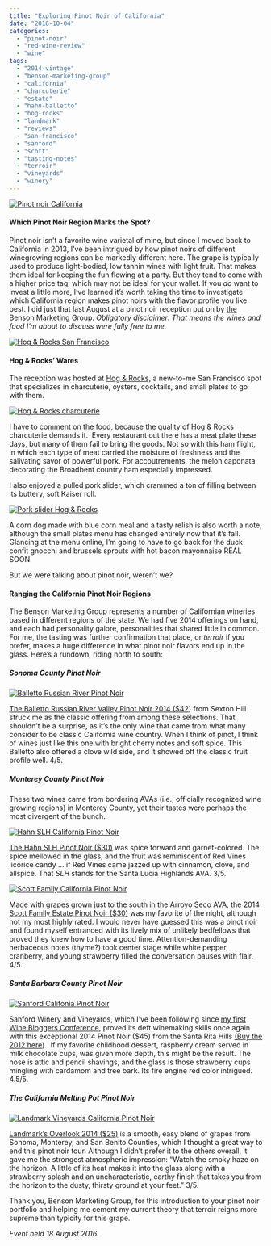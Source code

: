 ```yaml
---
title: "Exploring Pinot Noir of California"
date: "2016-10-04"
categories: 
  - "pinot-noir"
  - "red-wine-review"
  - "wine"
tags: 
  - "2014-vintage"
  - "benson-marketing-group"
  - "california"
  - "charcuterie"
  - "estate"
  - "hahn-balletto"
  - "hog-rocks"
  - "landmark"
  - "reviews"
  - "san-francisco"
  - "sanford"
  - "scott"
  - "tasting-notes"
  - "terroir"
  - "vineyards"
  - "winery"
---
```


[![Pinot noir California](http://s3.amazonaws.com/thegourmez-wpmedia/2016/10/Pinot-Noir-Day-02-333x500.jpg)](http://s3.amazonaws.com/thegourmez-wpmedia/2016/10/Pinot-Noir-Day-02.jpg)

#### Which Pinot Noir Region Marks the Spot?

Pinot noir isn’t a favorite wine varietal of mine, but since I moved back to California in 2013, I’ve been intrigued by how pinot noirs of different winegrowing regions can be markedly different here. The grape is typically used to produce light-bodied, low tannin wines with light fruit. That makes them ideal for keeping the fun flowing at a party. But they tend to come with a higher price tag, which may not be ideal for your wallet. If you _do_ want to invest a little more, I’ve learned it’s worth taking the time to investigate which California region makes pinot noirs with the flavor profile you like best. I did just that last August at a pinot noir reception put on by [the Benson Marketing Group](http://bensonmarketing.com/). _Obligatory disclaimer:_ _That means the wines and food I’m about to discuss were fully free to me._

[![Hog & Rocks San Francisco](http://s3.amazonaws.com/thegourmez-wpmedia/2016/10/Pinot-Noir-Day-01-500x418.jpg)](http://s3.amazonaws.com/thegourmez-wpmedia/2016/10/Pinot-Noir-Day-01.jpg)

#### Hog & Rocks’ Wares

The reception was hosted at [Hog & Rocks,](http://www.hogandrocks.com/) a new-to-me San Francisco spot that specializes in charcuterie, oysters, cocktails, and small plates to go with them.

[![Hog & Rocks charcuterie](http://s3.amazonaws.com/thegourmez-wpmedia/2016/10/Pinot-Noir-Day-03-500x299.jpg)](http://s3.amazonaws.com/thegourmez-wpmedia/2016/10/Pinot-Noir-Day-03.jpg)

I have to comment on the food, because the quality of Hog & Rocks charcuterie demands it.  Every restaurant out there has a meat plate these days, but many of them fail to bring the goods. Not so with this ham flight, in which each type of meat carried the moisture of freshness and the salivating savor of powerful pork. For accoutrements, the melon caponata decorating the Broadbent country ham especially impressed.

I also enjoyed a pulled pork slider, which crammed a ton of filling between its buttery, soft Kaiser roll.

[![Pork slider Hog & Rocks](http://s3.amazonaws.com/thegourmez-wpmedia/2016/10/Pinot-Noir-Day-12-500x333.jpg)](http://s3.amazonaws.com/thegourmez-wpmedia/2016/10/Pinot-Noir-Day-12.jpg)

A corn dog made with blue corn meal and a tasty relish is also worth a note, although the small plates menu has changed entirely now that it’s fall. Glancing at the menu online, I’m going to have to go back for the duck confit gnocchi and brussels sprouts with hot bacon mayonnaise REAL SOON.

But we were talking about pinot noir, weren’t we?

#### Ranging the California Pinot Noir Regions

The Benson Marketing Group represents a number of Californian wineries based in different regions of the state. We had five 2014 offerings on hand, and each had personality galore, personalities that shared little in common. For me, the tasting was further confirmation that place, or _terroir_ if you prefer, makes a huge difference in what pinot noir flavors end up in the glass. Here’s a rundown, riding north to south:

##### Sonoma County Pinot Noir

[![Balletto Russian River Pinot Noir](http://s3.amazonaws.com/thegourmez-wpmedia/2016/10/Pinot-Noir-Day-08-463x500.jpg)](http://s3.amazonaws.com/thegourmez-wpmedia/2016/10/Pinot-Noir-Day-08.jpg)

[The Balletto Russian River Valley Pinot Noir 2014 ($42](http://www.ballettovineyards.com/wine/pinot-noir-sexton-hill/2014)) from Sexton Hill struck me as the classic offering from among these selections. That shouldn’t be a surprise, as it’s the only wine that came from what many consider to be classic California wine country. When I think of pinot, I think of wines just like this one with bright cherry notes and soft spice. This Balletto also offered a clove wild side, and it showed off the classic fruit profile well. 4/5.

##### Monterey County Pinot Noir

These two wines came from bordering AVAs (i.e., officially recognized wine growing regions) in Monterey County, yet their tastes were perhaps the most divergent of the bunch.

[![Hahn SLH California Pinot Noir](http://s3.amazonaws.com/thegourmez-wpmedia/2016/10/Pinot-Noir-Day-06-333x500.jpg)](http://s3.amazonaws.com/thegourmez-wpmedia/2016/10/Pinot-Noir-Day-06.jpg)

[The Hahn SLH Pinot Noir ($30)](https://store.hahnfamilywines.com/product/2014-Hahn-SLH-Pinot-Noir?pageID=A57C3A89-EDDE-0BCA-5C88-4D0954B7AFC4&sortBy=ProductTitle&maxRows=10&) was spice forward and garnet-colored. The spice mellowed in the glass, and the fruit was reminiscent of Red Vines licorice candy … if Red Vines came jazzed up with cinnamon, clove, and allspice. That _SLH_ stands for the Santa Lucia Highlands AVA. 3/5.

[![Scott Family California Pinot Noir](http://s3.amazonaws.com/thegourmez-wpmedia/2016/10/Pinot-Noir-Day-07-500x403.jpg)](http://s3.amazonaws.com/thegourmez-wpmedia/2016/10/Pinot-Noir-Day-07.jpg)

Made with grapes grown just to the south in the Arroyo Seco AVA, the [2014 Scott Family Estate Pinot Noir ($30)](http://shop.rutherfordranch.com/SHOP.AMS?LEVEL=BOT&PART=WSFPNMC147&DESC=2014%20Scott%20Family%20Estate%20Pinot%20Noir,%20Arroyo%20Seco%20Monterey) was my favorite of the night, although not my most highly rated. I would never have guessed this was a pinot noir and found myself entranced with its lively mix of unlikely bedfellows that proved they knew how to have a good time. Attention-demanding herbaceous notes (thyme?) took center stage while white pepper, cranberry, and young strawberry filled the conversation pauses with flair. 4/5.

##### Santa Barbara County Pinot Noir

[![Sanford Califonia Pinot Noir](http://s3.amazonaws.com/thegourmez-wpmedia/2016/10/Pinot-Noir-Day-04-333x500.jpg)](http://s3.amazonaws.com/thegourmez-wpmedia/2016/10/Pinot-Noir-Day-04.jpg)

Sanford Winery and Vineyards, which I’ve been following since [my first Wine Bloggers Conference](https://thegourmez.com/2014/07/31/wbc14-sta-rita-hills-wine-santa-barbara/), proved its deft winemaking skills once again with this exceptional 2014 Pinot Noir ($45) from the Santa Rita Hills [(Buy the 2012 here](http://www.sanfordwinery.com/product/sanford-pinot-noir-sta-rita-hills-2012?destination=node/3196)).  If my favorite childhood dessert, raspberry cream served in milk chocolate cups, was given more depth, this might be the result. The nose is attic and pencil shavings, and the glass is those strawberry cups mingling with cardamom and tree bark. Its fire engine red color intrigued. 4.5/5.

##### The California Melting Pot Pinot Noir

[![Landmark Vineyards California PInot Noir](http://s3.amazonaws.com/thegourmez-wpmedia/2016/10/Pinot-Noir-Day-05-333x500.jpg)](http://s3.amazonaws.com/thegourmez-wpmedia/2016/10/Pinot-Noir-Day-05.jpg)

[Landmark’s Overlook 2014 ($25)](http://www.landmarkwine.com/wines/pinotnoir/2014-overlook-pinot-noir/) is a smooth, easy blend of grapes from Sonoma, Monterey, and San Benito Counties, which I thought a great way to end this pinot noir tour. Although I didn’t prefer it to the others overall, it gave me the strongest atmospheric impression: “Watch the smoky haze on the horizon. A little of its heat makes it into the glass along with a strawberry splash and an uncharacteristic, earthy finish that takes you from the horizon to the dusty, thirsty ground at your feet.” 3/5.

Thank you, Benson Marketing Group, for this introduction to your pinot noir portfolio and helping me cement my current theory that terroir reigns more supreme than typicity for this grape.

_Event held 18 August 2016._
